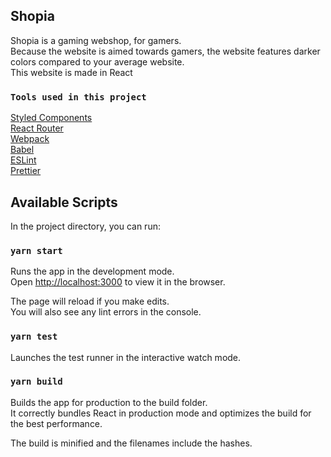 ## Shopia

Shopia is a gaming webshop, for gamers.<br>
Because the website is aimed towards gamers, the website features darker colors compared to your average website.<br>
This website is made in React<br>

### `Tools used in this project`

[Styled Components](https://styled-components.com/)<br>
[React Router](https://reacttraining.com/react-router/)<br>
[Webpack](https://webpack.js.org/)<br>
[Babel](https://babeljs.io/)<br>
[ESLint](https://eslint.org/)<br>
[Prettier](https://prettier.io/)

## Available Scripts

In the project directory, you can run:

### `yarn start`

Runs the app in the development mode.<br>
Open [http://localhost:3000](http://localhost:3000) to view it in the browser.

The page will reload if you make edits.<br>
You will also see any lint errors in the console.

### `yarn test`

Launches the test runner in the interactive watch mode.<br>

### `yarn build`

Builds the app for production to the build folder.<br>
It correctly bundles React in production mode and optimizes the build for the best performance.<br>

The build is minified and the filenames include the hashes.

